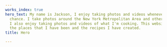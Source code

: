 ```yaml
---
works_index: true
hero_text: My name is Jackson, I enjoy taking photos and videos whenever I have the
  chance. I take photos around the New York Metropolitan Area and other places I travel.
  I also enjoy taking photos and videos of what I'm cooking. This website displays
  the places that I have been and the recipes I have created.
title: Hero

---
```

<Hero :text="$page.frontmatter.hero_text" />
<WorksList />
